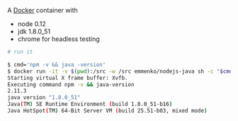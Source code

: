 A [Docker](https://www.docker.com/) container with

- node 0.12
- jdk 1.8.0_51
- chrome for headless testing


```bash
# run it

$ cmd='npm -v && java -version'
$ docker run -it -v $(pwd):/src -w /src emmenko/nodejs-java sh -c "$cmd"
Starting virtual X frame buffer: Xvfb.
Executing command npm -v && java-version
2.11.3
java version "1.8.0_51"
Java(TM) SE Runtime Environment (build 1.8.0_51-b16)
Java HotSpot(TM) 64-Bit Server VM (build 25.51-b03, mixed mode)
```
